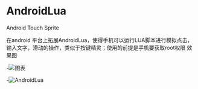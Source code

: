 # AndroidLua
Android Touch Sprite

在android 平台上拓展AndroidLua，使得手机可以运行LUA脚本进行模拟点击，输入文字，滑动的操作，类似于按键精灵；使用的前提是手机要获取root权限
效果图

-![图表](https://github.com/teddyisme/LCharts/blob/master/gifs/c.gif "录屏")

-![AndroidLua](https://github.com/MHuangXin/AndroidLua/tree/master/captures/IMG_0200.GIF "录屏")
